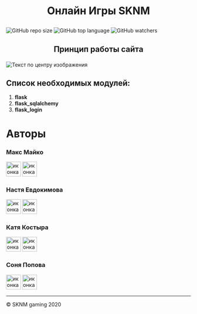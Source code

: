 # <p align="center"> Онлайн Игры SKNM </p>
![GitHub repo size](https://img.shields.io/github/repo-size/OnlinegamesSKNM/mainFile?color=green&label=Used%20Memory&style=plastic) ![GitHub top language](https://img.shields.io/github/languages/top/OnlinegamesSKNM/mainFile?label=Python&logo=GitHub) ![GitHub watchers](https://img.shields.io/github/watchers/OnlinegamesSKNM/mainFile?logoColor=blue&style=social)

## <p align="center"> Принцип работы сайта </p>

![Текст по центру изображения](/images/image1.png)


## Список необходимых модулей:
1. **flask**
1. **flask_sqlalchemy**
1. **flask_login**





# Авторы

<div class="col">
  <h3> Макс Майко </h3>
  <div class="col">
    <a href="https://vk.com/maxjul"><img src="https://avatars2.githubusercontent.com/u/1478241?s=280&v=4" alt="иконка VK" width="40" height="40"></a>
    <a href="mailto:apathists@gmail.com"><img src="https://upload.wikimedia.org/wikipedia/commons/4/4e/Gmail_Icon.png" alt="иконка VK" width="40" height="40"></a>
  </div>
  <h3> Настя Евдокимова </h3>
  <div class="col">
    <a href="https://vk.com/evdokiii"><img src="https://avatars2.githubusercontent.com/u/1478241?s=280&v=4" alt="иконка VK" width="40" height="40"></a>
    <a href="#"><img src="https://upload.wikimedia.org/wikipedia/commons/4/4e/Gmail_Icon.png" alt="иконка VK" width="40" height="40"></a>
  </div>
  <h3> Катя Костыра </h3>
  <div class="col">
    <a href="https://vk.com/id172125070"><img src="https://avatars2.githubusercontent.com/u/1478241?s=280&v=4" alt="иконка VK" width="40" height="40"></a>
    <a href="#"><img src="https://upload.wikimedia.org/wikipedia/commons/4/4e/Gmail_Icon.png" alt="иконка VK" width="40" height="40"></a>
  </div>
  <h3> Соня Попова </h3>
  <div class="col">
    <a href="https://vk.com/s.popova21"><img src="https://avatars2.githubusercontent.com/u/1478241?s=280&v=4" alt="иконка VK" width="40" height="40"></a>
    <a href="#"><img src="https://upload.wikimedia.org/wikipedia/commons/4/4e/Gmail_Icon.png" alt="иконка VK" width="40" height="40"></a>
  </div>
</div>

<div class="container-fluid">
  <hr> &copy; SKNM gaming 2020
</div>
